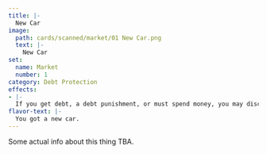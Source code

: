 ```yaml
---
title: |-
  New Car
image: 
  path: cards/scanned/market/01 New Car.png
  text: |-
    New Car
set:
  name: Market
  number: 1
category: Debt Protection
effects: 
- |-
  If you get debt, a debt punishment, or must spend money, you may discard this instead. (It must be in play to use it this way).
flavor-text: |-
  You got a new car.
---
```

Some actual info about this thing TBA.
